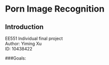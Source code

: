 Porn Image Recognition
===
Introduction
-----
EE551 Individual final project <br>
Author: Yiming Xu<br>
ID: 10438422<br>

###Goals:

